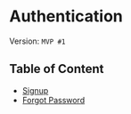 # Authentication

Version: `MVP #1`

## Table of Content

- [Signup](./signup.md)
- [Forgot Password](./forgot-password.md)
